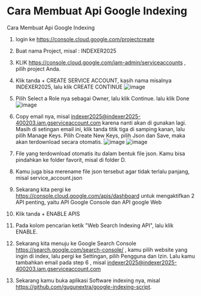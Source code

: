 # Cara Membuat Api Google Indexing
Cara Membuat Api Google Indexing

1. login ke https://console.cloud.google.com/projectcreate
2. Buat nama Project, misal : INDEXER2025
3. KLIK https://console.cloud.google.com/iam-admin/serviceaccounts , pilih project Anda.
4. Klik tanda + CREATE SERVICE ACCOUNT, kasih nama misalnya INDEXER2025, lalu klik CREATE CONTINUE ![image](https://github.com/gugunextra/cara-membuat-API-google-indexing/assets/73726019/6f21fbc8-3fe2-41e7-9b5e-ad164bfa5647)

5. Pilih Select a Role nya sebagai Owner, lalu klik Continue. lalu klik Done ![image](https://github.com/gugunextra/cara-membuat-API-google-indexing/assets/73726019/30b933ee-93b0-426e-adb6-3198f2d248fa)

6. Copy email nya, misal indexer2025@indexer2025-400203.iam.gserviceaccount.com karena nanti akan di gunakan lagi. Masih di setingan email ini, klik tanda titik tiga di samping kanan, lalu pilih Manage Keys. Pilih Create New Keys, pilih Json dan Save, maka akan terdownload secara otomatis. ![image](https://github.com/gugunextra/cara-membuat-API-google-indexing/assets/73726019/19037cb0-ae82-42e7-8b13-3076f8a17d87)
![image](https://github.com/gugunextra/cara-membuat-API-google-indexing/assets/73726019/f7fb1513-fbf3-4ddc-997c-00069f12a25e)

7. File yang terdownload otomatis itu dalam bentuk file json. Kamu bisa pindahkan ke folder favorit, misal di folder D.
8. Kamu juga bisa merename file json tersebut agar tidak terlalu panjang, misal service_account.json
9. Sekarang kita pergi ke https://console.cloud.google.com/apis/dashboard untuk mengaktifkan 2 API penting, yaitu API Google Console dan API google Web
10. Klik tanda + ENABLE APIS
11. Pada kolom pencarian ketik "Web Search Indexing API", lalu klik ENABLE.
12. Sekarang kita menuju ke Google Search Console https://search.google.com/search-console/ , kamu pilih website yang ingin di index, lalu pergi ke Settingan, pilih Pengguna dan Izin. Lalu kamu tambahkan email pada step 6 , misal indexer2025@indexer2025-400203.iam.gserviceaccount.com
13. Sekarang kamu buka aplikasi Software indexing nya, misal https://github.com/gugunextra/google-indexing-script.
